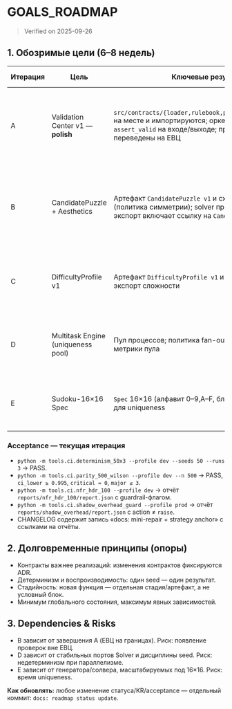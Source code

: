 # GOALS_ROADMAP

> Verified on 2025-09-26

## 1. Обозримые цели (6–8 недель)

| Итерация | Цель | Ключевые результаты (KR) | Acceptance (проверка) | Статус |
| --- | --- | --- | --- | --- |
| A | Validation Center v1 — **polish** | `src/contracts/{loader,rulebook,profiles,errors,validator}.py` на месте и импортируются; оркестратор вызывает `assert_valid` на входе/выходе; профили `dev/ci/prod`; скрипты переведены на ЕВЦ | `check_contracts.py` зелёный в `dev` и падает на WARN в `ci`; `smoke_determinism.py` зелёный; grep показывает вызовы `assert_valid` на всех границах | ☑ In progress |
| B | CandidatePuzzle + Aesthetics | Артефакт `CandidatePuzzle v1` и схема; стадия `carve.clues` (политика симметрии); solver принимает `CandidatePuzzle`; экспорт включает ссылку на `CandidatePuzzle` | Валидация `CandidatePuzzle` проходит; Aesthetics-проверки фильтруют несимметричные; пайплайн G→S→P использует `CandidatePuzzle` | ☐ Planned |
| C | DifficultyProfile v1 | Артефакт `DifficultyProfile v1` и схема; базовый скоринг; экспорт сложности | Валидация `DifficultyProfile`; экспорт PDF включает оценку; солвер умеет выдавать данные для скоринга | ☐ Planned |
| D | Multitask Engine (uniqueness pool) | Пул процессов; политика fan-out/backpressure; тайм-ауты; метрики пула | Uniqueness выполняется через пул; стабильный результат; ускорение p95 ≥ X% на локальной машине | ☐ Planned |
| E | Sudoku-16×16 Spec | `Spec` 16×16 (алфавит 0–9,A–F, блок 4×4); E2E прогон; SLA p95 для uniqueness | Пайплайн 16×16 проходит end-to-end; фиксированные артефакты в `artifacts/`; SLA задокументирован | ☐ Planned |

### Acceptance — текущая итерация

- `python -m tools.ci.determinism_50x3 --profile dev --seeds 50 --runs 3` → PASS.
- `python -m tools.ci.parity_500_wilson --profile dev --n 500` → PASS, `ci_lower ≥ 0.995`, `critical = 0`, `major ≤ 3`.
- `python -m tools.ci.nfr_hdr_100 --profile dev` → отчёт `reports/nfr_hdr_100/report.json` с guardrail-флагом.
- `python -m tools.ci.shadow_overhead_guard --profile prod` → отчёт `reports/shadow_overhead/report.json` с action ≠ `raise`.
- CHANGELOG содержит запись «docs: mini-repair + strategy anchor» с ссылками на отчёты.

## 2. Долговременные принципы (опоры)
- Контракты важнее реализаций: изменения контрактов фиксируются ADR.
- Детерминизм и воспроизводимость: один seed — один результат.
- Стадийность: новая функция — отдельная стадия/артефакт, а не условный блок.
- Минимум глобального состояния, максимум явных зависимостей.

## 3. Dependencies & Risks
- B зависит от завершения A (ЕВЦ на границах). Риск: появление проверок вне ЕВЦ.
- D зависит от стабильных портов Solver и дисциплины seed. Риск: недетерминизм при параллелизме.
- E зависит от генератора/солвера, масштабируемых под 16×16. Риск: время uniqueness.

**Как обновлять:** любое изменение статуса/KR/acceptance — отдельный коммит: `docs: roadmap status update`.
